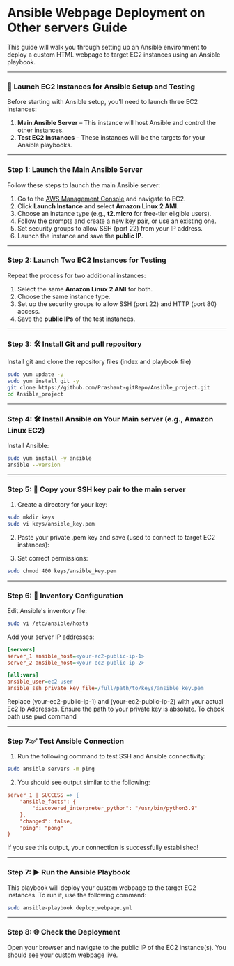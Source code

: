 # Ansible Webpage Deployment on Other servers Guide

This guide will walk you through setting up an Ansible environment to deploy a custom HTML webpage to target EC2 instances using an Ansible playbook.

---

### 🚀 Launch EC2 Instances for Ansible Setup and Testing

Before starting with Ansible setup, you'll need to launch three EC2 instances:

1. **Main Ansible Server** – This instance will host Ansible and control the other instances.
2. **Test EC2 Instances** – These instances will be the targets for your Ansible playbooks.

---

### Step 1: Launch the Main Ansible Server

Follow these steps to launch the main Ansible server:

1. Go to the [AWS Management Console](https://aws.amazon.com/console/) and navigate to EC2.
2. Click **Launch Instance** and select **Amazon Linux 2 AMI**.
3. Choose an instance type (e.g., **t2.micro** for free-tier eligible users).
4. Follow the prompts and create a new key pair, or use an existing one.
5. Set security groups to allow SSH (port 22) from your IP address.
6. Launch the instance and save the **public IP**.

---

### Step 2: Launch Two EC2 Instances for Testing

Repeat the process for two additional instances:

1. Select the same **Amazon Linux 2 AMI** for both.
2. Choose the same instance type.
3. Set up the security groups to allow SSH (port 22) and HTTP (port 80) access.
4. Save the **public IPs** of the test instances.

---

### Step 3: 🛠️ Install Git and pull repository
Install git and clone the repository files (index and playbook file)
```bash
sudo yum update -y
sudo yum install git -y
git clone https://github.com/Prashant-gitRepo/Ansible_project.git
cd Ansible_project
```

---

### Step 4: 🛠️ Install Ansible on Your Main server (e.g., Amazon Linux EC2)
Install Ansible:
```bash
sudo yum install -y ansible
ansible --version
```

---

### Step 5: 🔑 Copy your SSH key pair to the main server
1. Create a directory for your key:
```bash
sudo mkdir keys
sudo vi keys/ansible_key.pem
```

2. Paste your private .pem key and save (used to connect to target EC2 instances):

3. Set correct permissions:
```bash
sudo chmod 400 keys/ansible_key.pem
```

---

### Step 6: 🧾 Inventory Configuration
Edit Ansible's inventory file:
```bash
sudo vi /etc/ansible/hosts
```

Add your server IP addresses:

```ini
[servers]
server_1 ansible_host=<your-ec2-public-ip-1>
server_2 ansible_host=<your-ec2-public-ip-2>

[all:vars]
ansible_user=ec2-user
ansible_ssh_private_key_file=/full/path/to/keys/ansible_key.pem
```
Replace (your-ec2-public-ip-1) and (your-ec2-public-ip-2) with your actual Ec2 Ip Addresses. Ensure the path to your private key is absolute. To check path use pwd command

---

### Step 7:✅ Test Ansible Connection


1. Run the following command to test SSH and Ansible connectivity:

```bash
sudo ansible servers -m ping
```
2. You should see output similar to the following:
```ini
server_1 | SUCCESS => {
    "ansible_facts": {
        "discovered_interpreter_python": "/usr/bin/python3.9"
    },
    "changed": false,
    "ping": "pong"
}
```
If you see this output, your connection is successfully established!

---


### Step 7: ▶️ Run the Ansible Playbook
This playbook will deploy your custom webpage to the target EC2 instances. To run it, use the following command:

```bash
sudo ansible-playbook deploy_webpage.yml
```

---

### Step 8: 🌐 Check the Deployment

Open your browser and navigate to the public IP of the EC2 instance(s).
You should see your custom webpage live.


